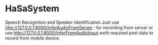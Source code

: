 # HaSaSystem
Speech Recognition and Speaker Identification
Just use http://127.0.0.1:8000/InferAudioFromServer : for recording from server or use http://127.0.0.1:8000/InferFromAudioInput woth required post data to record from mobile device.
